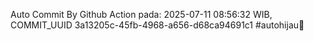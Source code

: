 Auto Commit By Github Action pada: 2025-07-11 08:56:32 WIB, COMMIT_UUID 3a13205c-45fb-4968-a656-d68ca94691c1 #autohijau🗿

